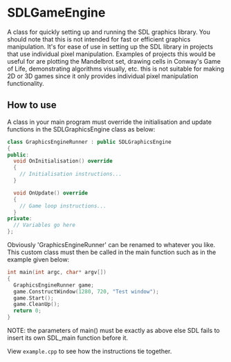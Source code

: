# SDLGameEngine
A class for quickly setting up and running the SDL graphics library. You should note that this is not intended for fast or efficient graphics manipulation. It's for ease of use in setting up the SDL library in projects that use individual pixel manipulation. Examples of projects this would be useful for are plotting the Mandelbrot set, drawing cells in Conway's Game of Life, demonstrating algorithms visually, etc. this is not suitable for making 2D or 3D games since it only provides individual pixel manipulation functionality.

## How to use
A class in your main program must override the initialisation and
update functions in the SDLGraphicsEngine class as below:

```cpp
class GraphicsEngineRunner : public SDLGraphicsEngine
{
public:
  void OnInitialisation() override
  {
    // Initialisation instructions...
  }

  void OnUpdate() override
  {
    // Game loop instructions...
  }
private:
  // Variables go here
};
```
Obviously 'GraphicsEngineRunner' can be renamed to whatever you like. This custom class must then be called in the main function such as
in the example given below:

```cpp
int main(int argc, char* argv[])
{
  GraphicsEngineRunner game;
  game.ConstructWindow(1280, 720, "Test window");
  game.Start();
  game.CleanUp();
  return 0;
}
```

NOTE: the parameters of main() must be exactly as above else SDL
fails to insert its own SDL_main function before it.

View `example.cpp` to see how the instructions tie together.
